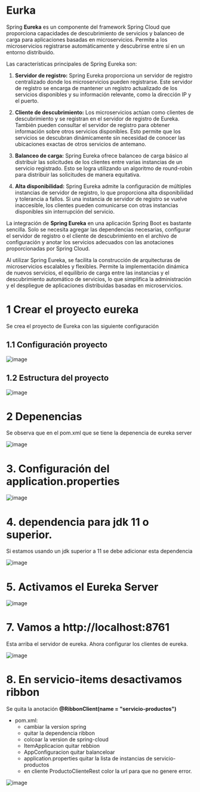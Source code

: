 # Eurka 

Spring **Eureka** es un componente del framework Spring Cloud que proporciona capacidades de descubrimiento de servicios y balanceo de carga para aplicaciones basadas en microservicios. Permite a los microservicios registrarse automáticamente y descubrirse entre sí en un entorno distribuido.

Las características principales de Spring Eureka son:

  1. **Servidor de registro:** Spring Eureka proporciona un servidor de registro centralizado donde los microservicios pueden registrarse. Este servidor de registro se encarga de mantener un registro actualizado de los servicios disponibles y su información relevante, como la dirección IP y el puerto.

  2. **Cliente de descubrimiento:** Los microservicios actúan como clientes de descubrimiento y se registran en el servidor de registro de Eureka. También pueden consultar el servidor de registro para obtener información sobre otros servicios disponibles. Esto permite que los servicios se descubran dinámicamente sin necesidad de conocer las ubicaciones exactas de otros servicios de antemano.

  3. **Balanceo de carga:** Spring Eureka ofrece balanceo de carga básico al distribuir las solicitudes de los clientes entre varias instancias de un servicio registrado. Esto se logra utilizando un algoritmo de round-robin para distribuir las solicitudes de manera equitativa.

  4. **Alta disponibilidad:** Spring Eureka admite la configuración de múltiples instancias de servidor de registro, lo que proporciona alta disponibilidad y tolerancia a fallos. Si una instancia de servidor de registro se vuelve inaccesible, los clientes pueden comunicarse con otras instancias disponibles sin interrupción del servicio.

La integración de **Spring Eureka** en una aplicación Spring Boot es bastante sencilla. Solo se necesita agregar las dependencias necesarias, configurar el servidor de registro o el cliente de descubrimiento en el archivo de configuración y anotar los servicios adecuados con las anotaciones proporcionadas por Spring Cloud.

Al utilizar Spring Eureka, se facilita la construcción de arquitecturas de microservicios escalables y flexibles. Permite la implementación dinámica de nuevos servicios, el equilibrio de carga entre las instancias y el descubrimiento automático de servicios, lo que simplifica la administración y el despliegue de aplicaciones distribuidas basadas en microservicios.

# 1 Crear el proyecto eureka

Se crea el proyecto de Eureka con las siguiente configuración

## 1.1 Configuración proyecto

![image](https://github.com/crodrigr/microservicios-spring-boot-confenalco/assets/31961588/a2176c11-503d-46d9-b7a1-aae09ff6d382)


## 1.2 Estructura del proyecto
![image](https://github.com/crodrigr/microservicios-spring-boot-confenalco/assets/31961588/c86058db-0607-4c68-87c3-ba9bd5feed36)

# 2 Depenencias

Se observa que en el pom.xml que se tiene la depenencia de eureka server

![image](https://github.com/crodrigr/microservicios-spring-boot-confenalco/assets/31961588/71aeaabb-8c58-41bd-9828-fd06bea904ac)

# 3. Configuración del application.properties

![image](https://github.com/crodrigr/microservicios-spring-boot-confenalco/assets/31961588/ff969e8a-74f1-4b6c-af05-86af471cdc52)

# 4. dependencia para jdk 11 o superior.

Si estamos usando un jdk superior a 11 se debe adicionar esta dependencia

![image](https://github.com/crodrigr/microservicios-spring-boot-confenalco/assets/31961588/3ab39e1d-b6dd-4eb0-9cf3-5f6e2325a777)

# 5. Activamos el Eureka Server

![image](https://github.com/crodrigr/microservicios-spring-boot-confenalco/assets/31961588/4ae7933a-e40a-4ae4-9197-b6aabe47c0ca)

# 7. Vamos a http://localhost:8761

Esta arriba el servidor de eureka. Ahora configurar los clientes de eureka.

![image](https://github.com/crodrigr/microservicios-spring-boot-confenalco/assets/31961588/56c4d1e7-74f8-4652-8ad4-a882169d2940)

# 8. En servicio-items desactivamos ribbon

Se quita la anotación **@RibbonClient(name = "servicio-productos")**


- pom.xml:
    -  cambiar la version spring
    -  quitar la dependencia ribbon
    -  colcoar la version de spring-cloud
    -  ItemApplicacion quitar rebbion
    -  AppConfiguracion quitar balanceloar
    -  application.properties quitar la lista de instancias de servicio-productos
    -  en cliente ProductoClienteRest color la url para que no genere error. 
   

![image](https://github.com/crodrigr/microservicios-spring-boot-confenalco/assets/31961588/c30d57e9-53ce-422d-8de0-f7828f6e572f)
